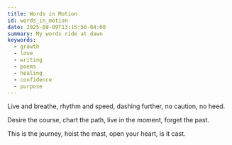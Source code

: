 ```yaml
---
title: Words in Motion
id: words_in_motion
date: 2025-08-09T13:15:50-04:00
summary: My words ride at dawn
keywords:
  - growth
  - love
  - writing
  - poems
  - healing
  - confidence
  - purpose
---
```


Live and breathe, rhythm and speed, dashing further, no caution, no heed.

Desire the course, chart the path, live in the moment, forget the past.

This is the journey, hoist the mast, open your heart, is it cast.
